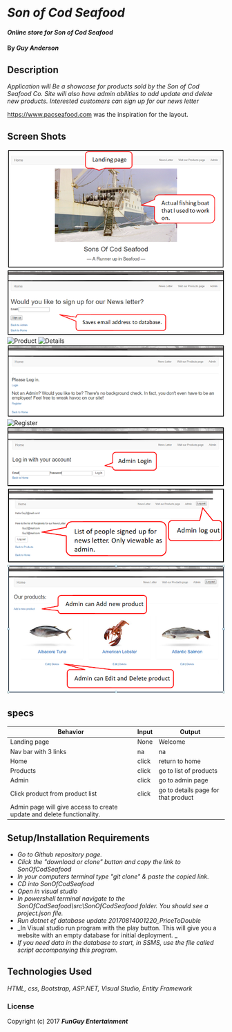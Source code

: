 ﻿# _Son of Cod Seafood_

#### _Online store for Son of Cod Seafood_

#### By _**Guy Anderson**_

## Description

_Application will Be a showcase for products sold by the Son of Cod Seafood Co. Site will also have admin abilities to add update and delete new products. Interested customers can sign up for our news letter_

https://www.pacseafood.com was the inspiration for the layout.

## Screen Shots
![Home](https://github.com/guyanderson/SonOfCodSeafood/blob/master/src/assets/home.PNG)
![News](https://github.com/guyanderson/SonOfCodSeafood/blob/master/src/assets/news.PNG)
![Product](https://github.com/guyanderson/SonOfCodSeafood/blob/master/src/assets/product)
![Details](https://github.com/guyanderson/SonOfCodSeafood/blob/master/src/assets/details)
![Admin](https://github.com/guyanderson/SonOfCodSeafood/blob/master/src/assets/admin.PNG)
![Register](https://github.com/guyanderson/SonOfCodSeafood/blob/master/src/assets/register)
![Login](https://github.com/guyanderson/SonOfCodSeafood/blob/master/src/assets/login.PNG)
![Adminview](https://github.com/guyanderson/SonOfCodSeafood/blob/master/src/assets/adminview.PNG)
![Crud](https://github.com/guyanderson/SonOfCodSeafood/blob/master/src/assets/crud.PNG)

## specs
| Behavior | Input | Output |
|---|---|---|
| Landing page | None | Welcome |
| Nav bar with 3 links | na | na |
| Home | click | return to home |
| Products | click | go to list of products |
| Admin | click | go to admin page |
| Click product from product list | click | go to details page for that product |
Admin page will give access to create update and delete functionality.  |

## Setup/Installation Requirements


* _Go to Github repository page._
* _Click the "download or clone" button and copy the link to SonOfCodSeafood_
* _In your computers terminal type "git clone" & paste the copied link._
* _CD into SonOfCodSeafood_
* _Open in visual studio_
* _In powershell terminal navigate to the SonOfCodSeafood\src\SonOfCodSeafood folder. You should see a project.json file._
* _Run dotnet ef database update 20170814001220_PriceToDouble_
* _In Visual studio run program with the play button. This will give you a website with an empty database for initial deployment. _
* _If you need data in the database to start, in SSMS, use the file called script accompanying this program._




## Technologies Used

_HTML, css, Bootstrap, ASP.NET, Visual Studio, Entity Framework_

### License

Copyright (c) 2017 **_FunGuy Entertainment_**
